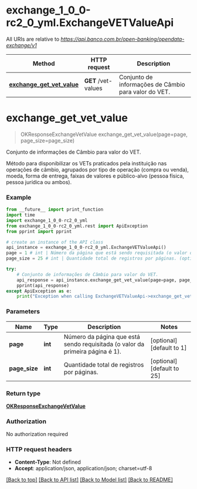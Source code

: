 # exchange_1_0_0-rc2_0_yml.ExchangeVETValueApi

All URIs are relative to *https://api.banco.com.br/open-banking/opendata-exchange/v1*

Method | HTTP request | Description
------------- | ------------- | -------------
[**exchange_get_vet_value**](ExchangeVETValueApi.md#exchange_get_vet_value) | **GET** /vet-values | Conjunto de informações de Câmbio para valor do VET.

# **exchange_get_vet_value**
> OKResponseExchangeVetValue exchange_get_vet_value(page=page, page_size=page_size)

Conjunto de informações de Câmbio para valor do VET.

Método para disponibilizar os VETs praticados pela instituição nas operações de câmbio, agrupados por tipo de operação (compra ou venda), moeda, forma de entrega, faixas de valores e público-alvo (pessoa física, pessoa jurídica ou ambos).

### Example
```python
from __future__ import print_function
import time
import exchange_1_0_0-rc2_0_yml
from exchange_1_0_0-rc2_0_yml.rest import ApiException
from pprint import pprint

# create an instance of the API class
api_instance = exchange_1_0_0-rc2_0_yml.ExchangeVETValueApi()
page = 1 # int | Número da página que está sendo requisitada (o valor da primeira página é 1). (optional) (default to 1)
page_size = 25 # int | Quantidade total de registros por páginas. (optional) (default to 25)

try:
    # Conjunto de informações de Câmbio para valor do VET.
    api_response = api_instance.exchange_get_vet_value(page=page, page_size=page_size)
    pprint(api_response)
except ApiException as e:
    print("Exception when calling ExchangeVETValueApi->exchange_get_vet_value: %s\n" % e)
```

### Parameters

Name | Type | Description  | Notes
------------- | ------------- | ------------- | -------------
 **page** | **int**| Número da página que está sendo requisitada (o valor da primeira página é 1). | [optional] [default to 1]
 **page_size** | **int**| Quantidade total de registros por páginas. | [optional] [default to 25]

### Return type

[**OKResponseExchangeVetValue**](OKResponseExchangeVetValue.md)

### Authorization

No authorization required

### HTTP request headers

 - **Content-Type**: Not defined
 - **Accept**: application/json, application/json; charset=utf-8

[[Back to top]](#) [[Back to API list]](../README.md#documentation-for-api-endpoints) [[Back to Model list]](../README.md#documentation-for-models) [[Back to README]](../README.md)

